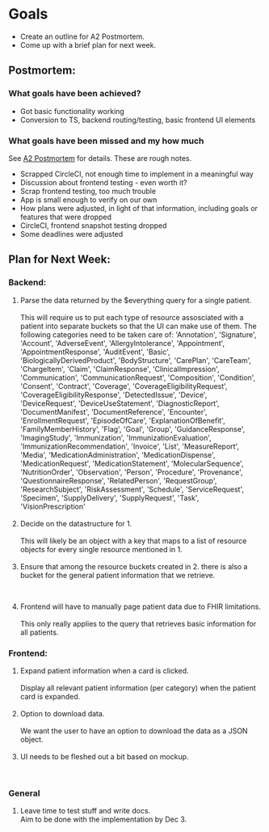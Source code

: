 # Goals
- Create an outline for A2 Postmortem.
- Come up with a brief plan for next week.

## Postmortem:
### What goals have been achieved?
 - Got basic functionality working
 - Conversion to TS, backend routing/testing, basic frontend UI elements
### What goals have been missed and my how much
See [A2 Postmortem](https://github.com/csc302-distributed-suffering/parajuniper-project-2/blob/main/documentation/A3/A2%20Post%20Mortem.md) for details. These are rough notes.
- Scrapped CircleCI, not enough time to implement in a meaningful way
- Discussion about frontend testing - even worth it?
- Scrap frontend testing, too much trouble
- App is small enough to verify on our own 
- How plans were adjusted, in light of that information, including goals or features that were dropped
- CircleCI, frontend snapshot testing dropped
- Some deadlines were adjusted

## Plan for Next Week:
### Backend:
1. Parse the data returned by the $everything query for a single patient. <br/>
   <br/>
   This will require us to put each type of resource assosciated with a patient into separate buckets so that the UI can make use of them. The following categories need to be taken care of: 'Annotation', 'Signature', 'Account', 'AdverseEvent', 'AllergyIntolerance', 'Appointment',
    'AppointmentResponse', 'AuditEvent', 'Basic', 'BiologicallyDerivedProduct', 'BodyStructure',
    'CarePlan', 'CareTeam', 'ChargeItem', 'Claim', 'ClaimResponse', 'ClinicalImpression',
    'Communication', 'CommunicationRequest', 'Composition', 'Condition', 'Consent', 'Contract',
    'Coverage', 'CoverageEligibilityRequest', 'CoverageEligibilityResponse', 'DetectedIssue',
    'Device', 'DeviceRequest', 'DeviceUseStatement', 'DiagnosticReport', 'DocumentManifest',
    'DocumentReference', 'Encounter', 'EnrollmentRequest', 'EpisodeOfCare', 'ExplanationOfBenefit',
    'FamilyMemberHistory', 'Flag', 'Goal', 'Group', 'GuidanceResponse', 'ImagingStudy',
    'Immunization', 'ImmunizationEvaluation', 'ImmunizationRecommendation', 'Invoice', 'List',
    'MeasureReport', 'Media', 'MedicationAdministration', 'MedicationDispense', 'MedicationRequest',
    'MedicationStatement', 'MolecularSequence', 'NutritionOrder', 'Observation', 'Person',
    'Procedure', 'Provenance', 'QuestionnaireResponse', 'RelatedPerson', 'RequestGroup',
    'ResearchSubject', 'RiskAssessment', 'Schedule', 'ServiceRequest', 'Specimen', 'SupplyDelivery',
    'SupplyRequest', 'Task', 'VisionPrescription'</br>
    </br>
2. Decide on the datastructure for 1. <br/>
   <br/>
   This will likely be an object with a key that maps to a list of resource objects for every single resource mentioned in 1.</br>
   </br>
3. Ensure that among the resource buckets created in 2. there is also a bucket for the general patient information that we retrieve. </br>
 </br>

4. Frontend will have to manually page patient data due to FHIR limitations. <br/> 
   </br>
   This only really applies to the query that retrieves basic information for all patients.
   
### Frontend:
1. Expand patient information when a card is clicked. <br/>
   <br/>
   Display all relevant patient information (per category) when the patient card is expanded. <br/>
   <br/>
2. Option to download data. </br>
   <br/>
   We want the user to have an option to download the data as a JSON object.</br>
   <br/>
3. UI needs to be fleshed out a bit based on mockup. </br>
</br>

### General
1. Leave time to test stuff and write docs.
   <br/>
   Aim to be done with the implementation by Dec 3.
